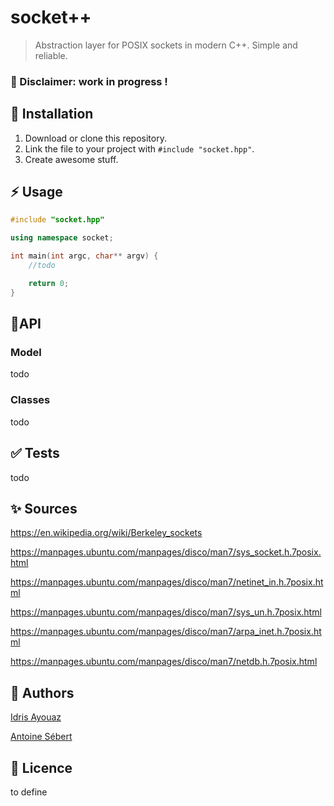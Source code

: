 # socket++

> Abstraction layer for POSIX sockets in modern C++. Simple and reliable.

### :construction: Disclaimer: work in progress !

## :rocket: Installation

1. Download or clone this repository.
2. Link the file to your project with `#include "socket.hpp"`.
3. Create awesome stuff.

## :zap: Usage

```cpp
#include "socket.hpp"

using namespace socket;

int main(int argc, char** argv) {
	//todo

	return 0;
}
```

## :pencil:API

### Model

todo

### Classes

todo

## :white_check_mark: Tests

todo

## :sparkles: Sources

https://en.wikipedia.org/wiki/Berkeley_sockets

https://manpages.ubuntu.com/manpages/disco/man7/sys_socket.h.7posix.html

https://manpages.ubuntu.com/manpages/disco/man7/netinet_in.h.7posix.html

https://manpages.ubuntu.com/manpages/disco/man7/sys_un.h.7posix.html

https://manpages.ubuntu.com/manpages/disco/man7/arpa_inet.h.7posix.html

https://manpages.ubuntu.com/manpages/disco/man7/netdb.h.7posix.html

## :penguin: Authors

[Idris Ayouaz](https://github.com/idrirap)

[Antoine Sébert](https://github.com/AntoineSebert)

## :page_facing_up: Licence

to define

